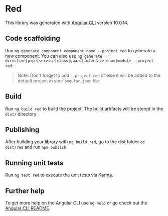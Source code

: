 # Red

This library was generated with [Angular CLI](https://github.com/angular/angular-cli) version 10.0.14.

## Code scaffolding

Run `ng generate component component-name --project red` to generate a new component. You can also use `ng generate directive|pipe|service|class|guard|interface|enum|module --project red`.
> Note: Don't forget to add `--project red` or else it will be added to the default project in your `angular.json` file. 

## Build

Run `ng build red` to build the project. The build artifacts will be stored in the `dist/` directory.

## Publishing

After building your library with `ng build red`, go to the dist folder `cd dist/red` and run `npm publish`.

## Running unit tests

Run `ng test red` to execute the unit tests via [Karma](https://karma-runner.github.io).

## Further help

To get more help on the Angular CLI use `ng help` or go check out the [Angular CLI README](https://github.com/angular/angular-cli/blob/master/README.md).
